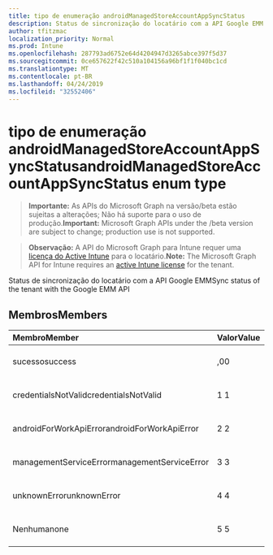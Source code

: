 ```yaml
---
title: tipo de enumeração androidManagedStoreAccountAppSyncStatus
description: Status de sincronização do locatário com a API Google EMM
author: tfitzmac
localization_priority: Normal
ms.prod: Intune
ms.openlocfilehash: 287793ad6752e64d4204947d3265abce397f5d37
ms.sourcegitcommit: 0ce657622f42c510a104156a96bf1f1f040bc1cd
ms.translationtype: MT
ms.contentlocale: pt-BR
ms.lasthandoff: 04/24/2019
ms.locfileid: "32552406"
---
```

# <a name="androidmanagedstoreaccountappsyncstatus-enum-type"></a><span data-ttu-id="2b127-103">tipo de enumeração androidManagedStoreAccountAppSyncStatus</span><span class="sxs-lookup"><span data-stu-id="2b127-103">androidManagedStoreAccountAppSyncStatus enum type</span></span>

> <span data-ttu-id="2b127-104">**Importante:** As APIs do Microsoft Graph na versão/beta estão sujeitas a alterações; Não há suporte para o uso de produção.</span><span class="sxs-lookup"><span data-stu-id="2b127-104">**Important:** Microsoft Graph APIs under the /beta version are subject to change; production use is not supported.</span></span>

> <span data-ttu-id="2b127-105">**Observação:** A API do Microsoft Graph para Intune requer uma [licença do Active Intune](https://go.microsoft.com/fwlink/?linkid=839381) para o locatário.</span><span class="sxs-lookup"><span data-stu-id="2b127-105">**Note:** The Microsoft Graph API for Intune requires an [active Intune license](https://go.microsoft.com/fwlink/?linkid=839381) for the tenant.</span></span>

<span data-ttu-id="2b127-106">Status de sincronização do locatário com a API Google EMM</span><span class="sxs-lookup"><span data-stu-id="2b127-106">Sync status of the tenant with the Google EMM API</span></span>

## <a name="members"></a><span data-ttu-id="2b127-107">Membros</span><span class="sxs-lookup"><span data-stu-id="2b127-107">Members</span></span>
|<span data-ttu-id="2b127-108">Membro</span><span class="sxs-lookup"><span data-stu-id="2b127-108">Member</span></span>|<span data-ttu-id="2b127-109">Valor</span><span class="sxs-lookup"><span data-stu-id="2b127-109">Value</span></span>|<span data-ttu-id="2b127-110">Descrição</span><span class="sxs-lookup"><span data-stu-id="2b127-110">Description</span></span>|
|:---|:---|:---|
|<span data-ttu-id="2b127-111">sucesso</span><span class="sxs-lookup"><span data-stu-id="2b127-111">success</span></span>|<span data-ttu-id="2b127-112">,0</span><span class="sxs-lookup"><span data-stu-id="2b127-112">0</span></span>|<span data-ttu-id="2b127-113">Ainda não documentado</span><span class="sxs-lookup"><span data-stu-id="2b127-113">Not yet documented</span></span>|
|<span data-ttu-id="2b127-114">credentialsNotValid</span><span class="sxs-lookup"><span data-stu-id="2b127-114">credentialsNotValid</span></span>|<span data-ttu-id="2b127-115">1 </span><span class="sxs-lookup"><span data-stu-id="2b127-115">1</span></span>|<span data-ttu-id="2b127-116">Ainda não documentado</span><span class="sxs-lookup"><span data-stu-id="2b127-116">Not yet documented</span></span>|
|<span data-ttu-id="2b127-117">androidForWorkApiError</span><span class="sxs-lookup"><span data-stu-id="2b127-117">androidForWorkApiError</span></span>|<span data-ttu-id="2b127-118">2 </span><span class="sxs-lookup"><span data-stu-id="2b127-118">2</span></span>|<span data-ttu-id="2b127-119">Ainda não documentado</span><span class="sxs-lookup"><span data-stu-id="2b127-119">Not yet documented</span></span>|
|<span data-ttu-id="2b127-120">managementServiceError</span><span class="sxs-lookup"><span data-stu-id="2b127-120">managementServiceError</span></span>|<span data-ttu-id="2b127-121">3 </span><span class="sxs-lookup"><span data-stu-id="2b127-121">3</span></span>|<span data-ttu-id="2b127-122">Ainda não documentado</span><span class="sxs-lookup"><span data-stu-id="2b127-122">Not yet documented</span></span>|
|<span data-ttu-id="2b127-123">unknownError</span><span class="sxs-lookup"><span data-stu-id="2b127-123">unknownError</span></span>|<span data-ttu-id="2b127-124">4 </span><span class="sxs-lookup"><span data-stu-id="2b127-124">4</span></span>|<span data-ttu-id="2b127-125">Ainda não documentado</span><span class="sxs-lookup"><span data-stu-id="2b127-125">Not yet documented</span></span>|
|<span data-ttu-id="2b127-126">Nenhuma</span><span class="sxs-lookup"><span data-stu-id="2b127-126">none</span></span>|<span data-ttu-id="2b127-127">5 </span><span class="sxs-lookup"><span data-stu-id="2b127-127">5</span></span>|<span data-ttu-id="2b127-128">Ainda não documentado</span><span class="sxs-lookup"><span data-stu-id="2b127-128">Not yet documented</span></span>|





